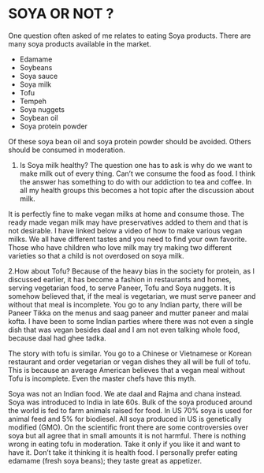 # SOYA OR  NOT ?

One question often asked of me relates to eating Soya products. 
There are many soya products available in the market. 
- Edamame
- Soybeans
- Soya sauce
- Soya milk
- Tofu
- Tempeh
- Soya nuggets
- Soybean oil
- Soya protein powder

Of these soya bean oil and soya protein powder should be avoided. Others should be consumed in moderation. 

1. Is Soya milk healthy?
The question one has to ask is why do we want to make milk out of every thing. Can’t we consume the food as food. I think the answer has something to do with our addiction to tea and coffee. In all my health groups this becomes a hot topic after the discussion about milk. 

It is perfectly fine to make vegan milks at home and consume those. The ready made vegan milk may have preservatives added to them and that is not desirable. I have linked below a video of how to make various vegan milks. We all have different tastes and you need to find your own favorite. Those who have children who love milk may try making two different varieties so that a child is not overdosed on soya milk. 

2.How about Tofu?
Because of the heavy bias in the society for protein, as I discussed earlier, it has become a fashion in restaurants and homes, serving vegetarian food, to serve Paneer, Tofu and Soya nuggets. It is somehow believed that, if the meal is vegetarian, we must serve paneer and without that meal is incomplete. You go to any Indian party, there will be Paneer Tikka on the menus and saag paneer and mutter paneer and malai kofta. I have been to some Indian parties where there was not even a single dish that was vegan besides daal and I am not even talking whole food, because daal had ghee tadka. 

The story with tofu is similar. You go to a Chinese or Vietnamese or Korean restaurant and order vegetarian or vegan dishes they all will be full of tofu. This is because an average American believes that a vegan meal without Tofu is incomplete. Even the master chefs have this myth. 

Soya was not an Indian food. We ate daal and Rajma and chana instead. Soya was introduced to India in late 60s. Bulk of the soya produced around the world is fed to farm animals raised for food. 
In US 70% soya is used for animal feed and 5% for biodiesel. All soya produced in US is genetically modified (GMO).
On the scientific front there are some controversies over soya but all agree that in small amounts it is not harmful. There is nothing wrong in eating tofu in moderation. Take it only if you like it and want to have it. Don’t take it thinking it is health food. I personally prefer eating edamame (fresh soya beans); they taste great as appetizer.